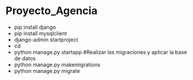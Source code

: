 # Proyecto_Agencia
- pip install django
- pip install mysqlclient
- django-admin startproject <nombredelproyecto>
- cd <nombredelproyecto>
- python manage.py startapp <nombredelaApp>
#Realizar las migraciones y aplicar la base de datos
- python manage.py makemigrations
- python manage.py migrate
